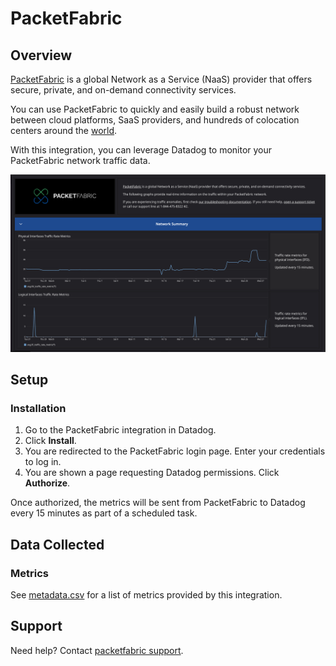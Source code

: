 # PacketFabric

## Overview

[PacketFabric][1] is a global Network as a Service (NaaS) provider that offers secure, private, and on-demand connectivity services. 

You can use PacketFabric to quickly and easily build a robust network between cloud platforms, SaaS providers, and hundreds of colocation centers around the [world][2].

With this integration, you can leverage Datadog to monitor your PacketFabric network traffic data.

![metrics dashboard][3]

## Setup

### Installation

1. Go to the PacketFabric integration in Datadog. 
2. Click **Install**. 
3. You are redirected to the PacketFabric login page. Enter your credentials to log in. 
4. You are shown a page requesting Datadog permissions. Click **Authorize**. 

Once authorized, the metrics will be sent from PacketFabric to Datadog every 15 minutes as part of a scheduled task. 

## Data Collected

### Metrics
See [metadata.csv][4] for a list of metrics provided by this integration.


## Support

Need help? Contact [packetfabric support](mailto:support@packetfabric.com).

[1]: https://packetfabric.com
[2]: https://packetfabric.com/locations
[3]: https://raw.githubusercontent.com/DataDog/integrations-extras/master/packetfabric/images/metrics_dashboard.png
[4]: https://github.com/DataDog/integrations-extras/blob/master/packetfabric/metadata.csv
